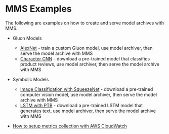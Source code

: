 # MMS Examples

The following are examples on how to create and serve model archives with MMS.

* Gluon Models
    * [AlexNet](gluon_alexnet) - train a custom Gluon model, use model archiver, then serve the model archive with MMS
    * [Character CNN](gluon_character_cnn) - download a pre-trained model that classifies product reviews, use model archiver, then serve the model archive with MMS

* Symbolic Models 
  * [Image Classification with SqueezeNet](mxnet_vision) - download a pre-trained computer vision model, use model archiver, then serve the model archive with MMS
  * [LSTM with PTB](lstm_ptb) - download a pre-trained LSTM model that generates text, use model archiver, then serve the model archive with MMS

* [How to setup metrics collection with AWS CloudWatch](metrics_cloudwatch)
